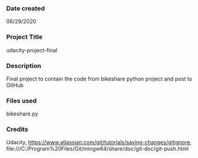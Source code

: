 ### Date created
06/29/2020

### Project Title
udacity-project-final

### Description
Final project to contain the code from bikeshare python project and post to GitHub

### Files used
bikeshare.py

### Credits
Udacity, https://www.atlassian.com/git/tutorials/saving-changes/gitignore, file:///C:/Program%20Files/Git/mingw64/share/doc/git-doc/git-push.html
